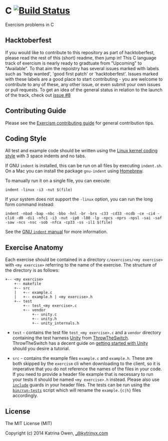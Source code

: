 # C [![Build Status](https://travis-ci.org/exercism/c.svg?branch=master)](https://travis-ci.org/exercism/c)

Exercism problems in C

## Hacktoberfest

If you would like to contribute to this repository as part of hacktoberfest, please read the rest of this (short) readme, then jump in!
This C language track of exercism is nearly ready to gradtuate from "Upcoming" to "Available". 
To that aim the repoistry has several issues marked with labels such as 'help wanted', 'good first patch' or 'hacktoberfest'. 
Issues marked with these labels are a good place to start contributing - you are welcome to contribute to any of these, any other issue, or even submit your own issues or pull requests. 
To get an idea of the general status in relation to the launch of the track, check out [issue #8](https://github.com/exercism/c/issues/8)

## Contributing Guide

Please see the [Exercism contributing guide](https://github.com/exercism/docs/blob/master/contributing-to-language-tracks/README.md) for general contribution tips.

## Coding Style

All test and example code should be written using the [Linux kernel coding style](https://www.kernel.org/doc/Documentation/CodingStyle) with 3 space indents and no tabs.

If GNU `indent` is installed, this can be run on all files by executing `indent.sh`. On a Mac you can install the package `gnu-indent` using [Homebrew](http://brew.sh).

To manually run it on a single file, you can execute:

```shell
indent -linux -i3 -nut $(file)
```

If your system does not support the `-linux` option, you can run the long form command instead:

```shell
indent -nbad -bap -nbc -bbo -hnl -br -brs -c33 -cd33 -ncdb -ce -ci4 -cli0 -d0 -di1 -nfc1 -i3 -nut -ip0 -l80 -lp -npcs -nprs -npsl -sai -saf -saw -ncs -nsc -sob -nfca -cp33 -ss -il1 $(file)
```

See the [GNU `indent` manual](https://www.gnu.org/software/indent/manual/indent.html#SEC4) for more information.

## Exercise Anatomy

Each exercise should be contained in a directory ```c/exercises/<my exercise>``` with ```<my exercise>``` referring to the name of the exercise.  The structure of the directory is as follows:

```
+-- <my exercise>
    +-- makefile
    +-- src
    |   +-- example.c
    |   +-- example.h | <my exercise>.h
    +-- test
        +-- test_<my exercise>.c
        +-- vendor
            +-- unity.c
            +-- unity.h
            +-- unity_internals.h
```

* `test` - contains the test file ```test_<my exercise>.c``` and a ```vendor``` directory containing the test harness [Unity](http://www.throwtheswitch.org/unity/) from [ThrowTheSwitch](http://www.throwtheswitch.org/#intro-1-section).  ThrowTheSwitch has a decent guide on [getting started with Unity](http://www.throwtheswitch.org/getting-started-with-unity/) should you desire a tutorial.

* `src` - contains the example files ```example.c``` and ```example.h```. These are both skipped by the ```exercism``` cli when downloading to the client, so it is imperative that you do not reference the names of the files in your code. If you need to provide a header file example that is necessary to run your tests it should be named ```<my exercise>.h``` instead.  Please also use [```include```](http://faculty.cs.niu.edu/~mcmahon/CS241/c241man/node90.html) guards in your header files. The tests can be run using the [```bin/run-tests```](https://github.com/exercism/c/blob/master/bin/run-tests) script which will rename the ```example.{c|h}``` files accordingly.

## License

The MIT License (MIT)

Copyright (c) 2014 Katrina Owen, _@kytrinyx.com
